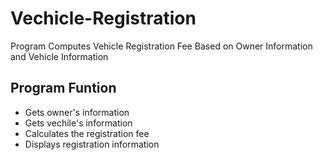 # Vechicle-Registration
Program Computes Vehicle Registration Fee Based on Owner Information and Vehicle Information

## Program Funtion
* Gets owner's information
* Gets vechile's information
* Calculates the registration fee
* Displays registration information 
